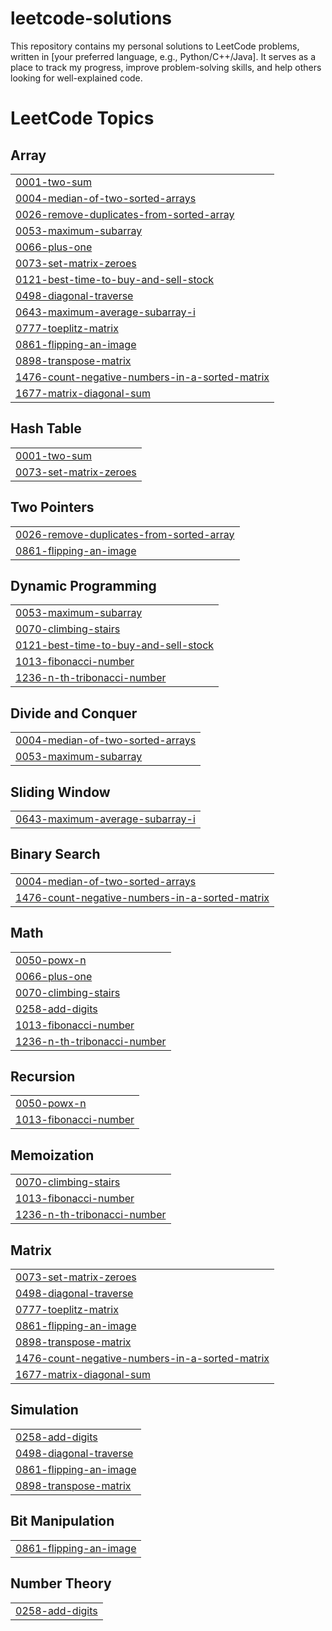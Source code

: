 # leetcode-solutions
This repository contains my personal solutions to LeetCode problems, written in [your preferred language, e.g., Python/C++/Java]. It serves as a place to track my progress, improve problem-solving skills, and help others looking for well-explained code.

<!---LeetCode Topics Start-->
# LeetCode Topics
## Array
|  |
| ------- |
| [0001-two-sum](https://github.com/sasankvinnakota/leetcode-solutions/tree/master/0001-two-sum) |
| [0004-median-of-two-sorted-arrays](https://github.com/sasankvinnakota/leetcode-solutions/tree/master/0004-median-of-two-sorted-arrays) |
| [0026-remove-duplicates-from-sorted-array](https://github.com/sasankvinnakota/leetcode-solutions/tree/master/0026-remove-duplicates-from-sorted-array) |
| [0053-maximum-subarray](https://github.com/sasankvinnakota/leetcode-solutions/tree/master/0053-maximum-subarray) |
| [0066-plus-one](https://github.com/sasankvinnakota/leetcode-solutions/tree/master/0066-plus-one) |
| [0073-set-matrix-zeroes](https://github.com/sasankvinnakota/leetcode-solutions/tree/master/0073-set-matrix-zeroes) |
| [0121-best-time-to-buy-and-sell-stock](https://github.com/sasankvinnakota/leetcode-solutions/tree/master/0121-best-time-to-buy-and-sell-stock) |
| [0498-diagonal-traverse](https://github.com/sasankvinnakota/leetcode-solutions/tree/master/0498-diagonal-traverse) |
| [0643-maximum-average-subarray-i](https://github.com/sasankvinnakota/leetcode-solutions/tree/master/0643-maximum-average-subarray-i) |
| [0777-toeplitz-matrix](https://github.com/sasankvinnakota/leetcode-solutions/tree/master/0777-toeplitz-matrix) |
| [0861-flipping-an-image](https://github.com/sasankvinnakota/leetcode-solutions/tree/master/0861-flipping-an-image) |
| [0898-transpose-matrix](https://github.com/sasankvinnakota/leetcode-solutions/tree/master/0898-transpose-matrix) |
| [1476-count-negative-numbers-in-a-sorted-matrix](https://github.com/sasankvinnakota/leetcode-solutions/tree/master/1476-count-negative-numbers-in-a-sorted-matrix) |
| [1677-matrix-diagonal-sum](https://github.com/sasankvinnakota/leetcode-solutions/tree/master/1677-matrix-diagonal-sum) |
## Hash Table
|  |
| ------- |
| [0001-two-sum](https://github.com/sasankvinnakota/leetcode-solutions/tree/master/0001-two-sum) |
| [0073-set-matrix-zeroes](https://github.com/sasankvinnakota/leetcode-solutions/tree/master/0073-set-matrix-zeroes) |
## Two Pointers
|  |
| ------- |
| [0026-remove-duplicates-from-sorted-array](https://github.com/sasankvinnakota/leetcode-solutions/tree/master/0026-remove-duplicates-from-sorted-array) |
| [0861-flipping-an-image](https://github.com/sasankvinnakota/leetcode-solutions/tree/master/0861-flipping-an-image) |
## Dynamic Programming
|  |
| ------- |
| [0053-maximum-subarray](https://github.com/sasankvinnakota/leetcode-solutions/tree/master/0053-maximum-subarray) |
| [0070-climbing-stairs](https://github.com/sasankvinnakota/leetcode-solutions/tree/master/0070-climbing-stairs) |
| [0121-best-time-to-buy-and-sell-stock](https://github.com/sasankvinnakota/leetcode-solutions/tree/master/0121-best-time-to-buy-and-sell-stock) |
| [1013-fibonacci-number](https://github.com/sasankvinnakota/leetcode-solutions/tree/master/1013-fibonacci-number) |
| [1236-n-th-tribonacci-number](https://github.com/sasankvinnakota/leetcode-solutions/tree/master/1236-n-th-tribonacci-number) |
## Divide and Conquer
|  |
| ------- |
| [0004-median-of-two-sorted-arrays](https://github.com/sasankvinnakota/leetcode-solutions/tree/master/0004-median-of-two-sorted-arrays) |
| [0053-maximum-subarray](https://github.com/sasankvinnakota/leetcode-solutions/tree/master/0053-maximum-subarray) |
## Sliding Window
|  |
| ------- |
| [0643-maximum-average-subarray-i](https://github.com/sasankvinnakota/leetcode-solutions/tree/master/0643-maximum-average-subarray-i) |
## Binary Search
|  |
| ------- |
| [0004-median-of-two-sorted-arrays](https://github.com/sasankvinnakota/leetcode-solutions/tree/master/0004-median-of-two-sorted-arrays) |
| [1476-count-negative-numbers-in-a-sorted-matrix](https://github.com/sasankvinnakota/leetcode-solutions/tree/master/1476-count-negative-numbers-in-a-sorted-matrix) |
## Math
|  |
| ------- |
| [0050-powx-n](https://github.com/sasankvinnakota/leetcode-solutions/tree/master/0050-powx-n) |
| [0066-plus-one](https://github.com/sasankvinnakota/leetcode-solutions/tree/master/0066-plus-one) |
| [0070-climbing-stairs](https://github.com/sasankvinnakota/leetcode-solutions/tree/master/0070-climbing-stairs) |
| [0258-add-digits](https://github.com/sasankvinnakota/leetcode-solutions/tree/master/0258-add-digits) |
| [1013-fibonacci-number](https://github.com/sasankvinnakota/leetcode-solutions/tree/master/1013-fibonacci-number) |
| [1236-n-th-tribonacci-number](https://github.com/sasankvinnakota/leetcode-solutions/tree/master/1236-n-th-tribonacci-number) |
## Recursion
|  |
| ------- |
| [0050-powx-n](https://github.com/sasankvinnakota/leetcode-solutions/tree/master/0050-powx-n) |
| [1013-fibonacci-number](https://github.com/sasankvinnakota/leetcode-solutions/tree/master/1013-fibonacci-number) |
## Memoization
|  |
| ------- |
| [0070-climbing-stairs](https://github.com/sasankvinnakota/leetcode-solutions/tree/master/0070-climbing-stairs) |
| [1013-fibonacci-number](https://github.com/sasankvinnakota/leetcode-solutions/tree/master/1013-fibonacci-number) |
| [1236-n-th-tribonacci-number](https://github.com/sasankvinnakota/leetcode-solutions/tree/master/1236-n-th-tribonacci-number) |
## Matrix
|  |
| ------- |
| [0073-set-matrix-zeroes](https://github.com/sasankvinnakota/leetcode-solutions/tree/master/0073-set-matrix-zeroes) |
| [0498-diagonal-traverse](https://github.com/sasankvinnakota/leetcode-solutions/tree/master/0498-diagonal-traverse) |
| [0777-toeplitz-matrix](https://github.com/sasankvinnakota/leetcode-solutions/tree/master/0777-toeplitz-matrix) |
| [0861-flipping-an-image](https://github.com/sasankvinnakota/leetcode-solutions/tree/master/0861-flipping-an-image) |
| [0898-transpose-matrix](https://github.com/sasankvinnakota/leetcode-solutions/tree/master/0898-transpose-matrix) |
| [1476-count-negative-numbers-in-a-sorted-matrix](https://github.com/sasankvinnakota/leetcode-solutions/tree/master/1476-count-negative-numbers-in-a-sorted-matrix) |
| [1677-matrix-diagonal-sum](https://github.com/sasankvinnakota/leetcode-solutions/tree/master/1677-matrix-diagonal-sum) |
## Simulation
|  |
| ------- |
| [0258-add-digits](https://github.com/sasankvinnakota/leetcode-solutions/tree/master/0258-add-digits) |
| [0498-diagonal-traverse](https://github.com/sasankvinnakota/leetcode-solutions/tree/master/0498-diagonal-traverse) |
| [0861-flipping-an-image](https://github.com/sasankvinnakota/leetcode-solutions/tree/master/0861-flipping-an-image) |
| [0898-transpose-matrix](https://github.com/sasankvinnakota/leetcode-solutions/tree/master/0898-transpose-matrix) |
## Bit Manipulation
|  |
| ------- |
| [0861-flipping-an-image](https://github.com/sasankvinnakota/leetcode-solutions/tree/master/0861-flipping-an-image) |
## Number Theory
|  |
| ------- |
| [0258-add-digits](https://github.com/sasankvinnakota/leetcode-solutions/tree/master/0258-add-digits) |
<!---LeetCode Topics End-->